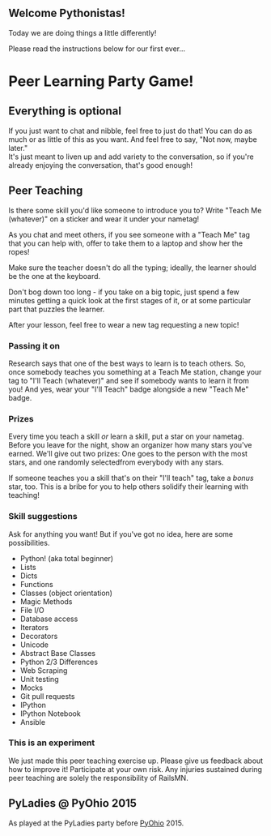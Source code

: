## Welcome Pythonistas! 

Today we are doing things a little differently! 

Please read the instructions below for our first ever...

# Peer Learning Party Game!

## Everything is optional

If you just want to chat and nibble, feel free to just do
that!  You can do as much or as little of this as you want.
And feel free to say, "Not now, maybe later."  
It's just meant to liven up and add variety to the 
conversation, so if you're already enjoying the conversation,
that's good enough!

## Peer Teaching

Is there some skill you'd like someone to introduce
you to?  Write "Teach Me (whatever)" on a sticker
and wear it under your nametag!

As you chat and meet others, if you see someone with
a "Teach Me" tag that you can help with, offer to 
take them to a laptop and show her the
ropes!  

Make sure the teacher doesn't do all the typing; ideally,
the learner should be the one at the keyboard.

Don't bog down too long - if you take on a big topic,
just spend a few minutes getting a quick look at the 
first stages of it, or at some particular part that
puzzles the learner.

After your lesson, feel free to wear a new tag requesting
a new topic!

### Passing it on

Research says that one of the best ways to learn is to
teach others.  So, once somebody teaches you something
at a Teach Me station, change your tag to "I'll Teach
(whatever)" and see if somebody wants to learn it from
you!  And yes, wear your "I'll Teach" badge alongside
a new "Teach Me" badge. 

### Prizes

Every time you teach a skill *or* learn a skill, put a
star on your nametag.  Before you leave for the night,
show an organizer how many stars you've earned.  We'll 
give out two prizes: One goes to the person with the 
most stars, and one randomly selectedfrom everybody 
with any stars.

If someone teaches you a skill that's on their 
"I'll teach" tag, take a *bonus* star, too.
This is a bribe for you to help others solidify 
their learning with teaching!


### Skill suggestions

Ask for anything you want!  But if you've got no idea,
here are some possibilities.

- Python!  (aka total beginner)
- Lists
- Dicts
- Functions
- Classes (object orientation)
- Magic Methods
- File I/O
- Database access
- Iterators
- Decorators
- Unicode
- Abstract Base Classes
- Python 2/3 Differences
- Web Scraping
- Unit testing
- Mocks
- Git pull requests
- IPython
- IPython Notebook
- Ansible

### This is an experiment

We just made this peer teaching exercise up.  Please
give us feedback about how to improve it!  Participate
at your own risk.  Any injuries sustained during peer
teaching are solely the responsibility of RailsMN.

## PyLadies @ PyOhio 2015
As played at the PyLadies party before [PyOhio](http://pyohio.org) 2015.
